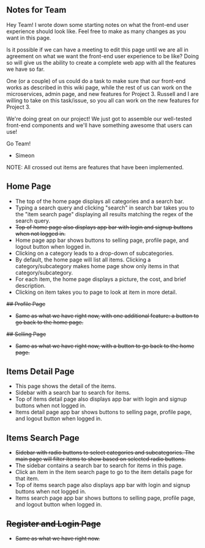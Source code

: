## Notes for Team

Hey Team! I wrote down some starting notes on what the front-end user experience should look like.
Feel free to make as many changes as you want in this page.

Is it possible if we can have a meeting to edit this page until we are all in agreement
on what we want the front-end user experience to be like? Doing so will give us the ability
to create a complete web app with all the features we have so far.

One (or a couple) of us could do a task to make sure that
our front-end works as described in this wiki page, while the rest
of us can work on the microservices, admin page, and new features for Project 3. Russell and I are willing
to take on this task/issue, so you all can work on the new features for Project 3.

We're doing great on our project! We just got to assemble our well-tested front-end components
and we'll have something awesome that users can use! 

Go Team! 

- Simeon

NOTE: All crossed out items are features that have been implemented.

## Home Page

* The top of the home page displays all categories and a search bar.
* Typing a search query and clicking "search" in search bar takes you to the "item search page"
  displaying all results matching the regex of the search query.
* ~~Top of home page also displays app bar with login and signup buttons when not logged in.~~
* Home page app bar shows buttons to selling page, profile page, and logout button when logged in.
* Clicking on a category leads to a drop-down of subcategories.
* By default, the home page will list all items. Clicking a category/subcategory
makes home page show only items in that category/subcategory.
* For each item, the home page displays a picture, the cost, and brief description.
* Clicking on item takes you to page to look at item in more detail.

~~## Profile Page~~

* ~~Same as what we have right now, with one additional feature: a button to go
back to the home page.~~

~~## Selling Page~~

* ~~Same as what we have right now, with a button to go back
to the home page.~~


## Items Detail Page

* This page shows the detail of the items.
* Sidebar with a search bar to search for items. 
* Top of items detail page also displays app bar with login and signup buttons when not logged in.
* Items detail page app bar shows buttons to selling page, profile page, and logout button when logged in.

## Items Search Page

* ~~Sidebar with radio buttons to select categories and subcategories. The main page will filter items
to show based on selected radio buttons.~~
* The sidebar contains a search bar to search for items in this page.
* Click an item in the item search page to go to the item details page for that item.
* Top of items search page also displays app bar with login and signup buttons when not logged in.
* Items search page app bar shows buttons to selling page, profile page, and logout button when logged in.


## ~~Register and Login Page~~

* ~~Same as what we have right now.~~




